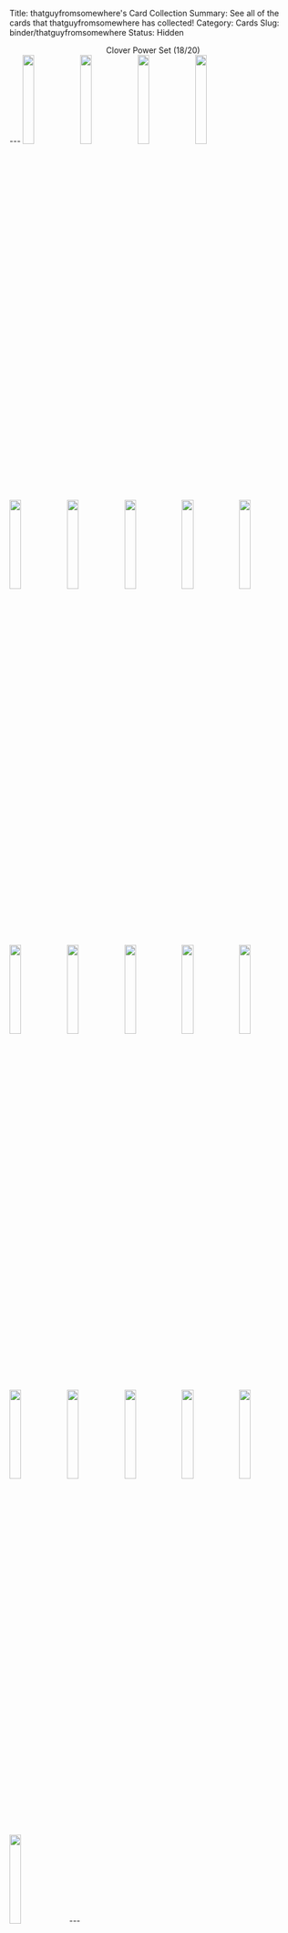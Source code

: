 Title: thatguyfromsomewhere's Card Collection
Summary: See all of the cards that thatguyfromsomewhere has collected!
Category: Cards
Slug: binder/thatguyfromsomewhere
Status: Hidden

<center>Clover Power Set (18/20)</center>
---
<span title='4 Cards'><a href='/card/21237ee9b3ca1/'><img src='/images/cards/21237ee9b3ca1-small.png' width='20%'></a></span><span title='3 Cards'><a href='/card/7cc1d724b2621/'><img src='/images/cards/7cc1d724b2621-small.png' width='20%'></a></span><span title='2 Cards'><a href='/card/547c93afbd692/'><img src='/images/cards/547c93afbd692-small.png' width='20%'></a></span><span title='1 Card'><a href='/card/fc19809dc9183/'><img src='/images/cards/fc19809dc9183-small.png' width='20%'></a></span><span title='2 Cards'><a href='/card/5728258ed23d4/'><img src='/images/cards/5728258ed23d4-small.png' width='20%'></a></span><span title='2 Cards'><a href='/card/282f0b71360a5/'><img src='/images/cards/282f0b71360a5-small.png' width='20%'></a></span><span title='3 Cards'><a href='/card/c4ce84b15fed7/'><img src='/images/cards/c4ce84b15fed7-small.png' width='20%'></a></span><span title='1 Card'><a href='/card/b92b48f7f5e28/'><img src='/images/cards/b92b48f7f5e28-small.png' width='20%'></a></span><span title='1 Card'><a href='/card/96487ec96fb09/'><img src='/images/cards/96487ec96fb09-small.png' width='20%'></a></span><span title='4 Cards'><a href='/card/9489c9ff45ad10/'><img src='/images/cards/9489c9ff45ad10-small.png' width='20%'></a></span><span title='4 Cards'><a href='/card/7698bc91a42511/'><img src='/images/cards/7698bc91a42511-small.png' width='20%'></a></span><span title='3 Cards'><a href='/card/d7064d6712ea12/'><img src='/images/cards/d7064d6712ea12-small.png' width='20%'></a></span><span title='3 Cards'><a href='/card/d72e35b107d113/'><img src='/images/cards/d72e35b107d113-small.png' width='20%'></a></span><span title='2 Cards'><a href='/card/e5208a7c3e7e14/'><img src='/images/cards/e5208a7c3e7e14-small.png' width='20%'></a></span><span title='3 Cards'><a href='/card/8afda7024ce515/'><img src='/images/cards/8afda7024ce515-small.png' width='20%'></a></span><span title='3 Cards'><a href='/card/47e418648ab716/'><img src='/images/cards/47e418648ab716-small.png' width='20%'></a></span><img src='/images/cards/back-small.png' width='20%'><img src='/images/cards/back-small.png' width='20%'><span title='1 Card'><a href='/card/b85133aeee1f19/'><img src='/images/cards/b85133aeee1f19-small.png' width='20%'></a></span><span title='1 Card'><a href='/card/24baab34ee5420/'><img src='/images/cards/24baab34ee5420-small.png' width='20%'></a></span>
---
<center><h2>Event Cards (1)</h2></center>
---
<center><a href='/card/b8ad08aca188/'><img src='/images/cards/b8ad08aca188-small.png' width='20%'></a></center>